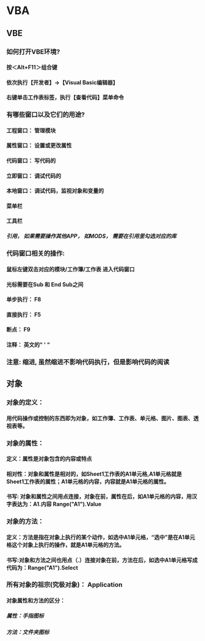 # VBA
## VBE

### 如何打开VBE环境?

#### 按＜Alt+F11＞组合键
#### 依次执行【开发者】→【Visual Basic编辑器】
#### 右键单击工作表标签，执行【查看代码】菜单命令

### 有哪些窗口以及它们的用途?

#### 工程窗口： 管理模块
#### 属性窗口： 设置或更改属性
#### 代码窗口： 写代码的
#### 立即窗口： 调试代码的
#### 本地窗口： 调试代码，监视对象和变量的
#### 菜单栏
#### 工具栏
##### 引用， 如果需要操作其他APP， 如MODS， 需要在引用里勾选对应的库

### 代码窗口相关的操作:

#### 鼠标左键双击对应的模块/工作簿/工作表 进入代码窗口
#### 光标需要在Sub 和 End Sub之间
#### 单步执行： F8
#### 直接执行： F5
#### 断点： F9
#### 注释： 英文的" ' "


### 注意: **缩进**, 虽然缩进不影响代码执行，但是影响代码的阅读



## 对象
### 对象的定义： 
#### 用代码操作或控制的东西即为对象，如工作簿、工作表、单元格、图片、图表、透视表等。


### 对象的属性： 
#### 定义：属性是对象包含的内容或特点
#### 相对性：对象和属性是相对的，如Sheet1工作表的A1单元格,A1单元格就是Sheet1工作表的属性；A1单元格的内容，内容就是A1单元格的属性。
#### 书写: 对象和属性之间用点连接，对象在前，属性在后，如A1单元格的内容，用汉字表达为：A1.内容 Range("A1").Value



### 对象的方法：
#### 定义：方法是指在对象上执行的某个动作，如选中A1单元格，​“选中”是在A1单元格这个对象上执行的操作，就是A1单元格的方法。
#### 书写:对象和方法之间也用点（.）连接对象在前，方法在后，如选中A1单元格写成代码为：Range("A1").Select

### 所有对象的祖宗(究极对象)： Application
#### 对象属性和方法的区分： 
##### 属性：手指图标
##### 方法：文件夹图标